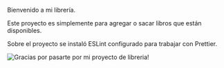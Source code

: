 Bienvenido a mi librería.

Este proyecto es simplemente para agregar o sacar libros que están disponibles.

Sobre el proyecto se instaló ESLint configurado para trabajar con Prettier.

![Gracias por pasarte por mi proyecto de libreria!](https://www.okchicas.com/wp-content/uploads/2017/04/internets-happiest-husky-maru-13.jpg)
